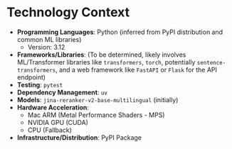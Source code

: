 # Technology Context

*   **Programming Languages**: Python (inferred from PyPI distribution and common ML libraries)
    *   Version: 3.12
*   **Frameworks/Libraries**: (To be determined, likely involves ML/Transformer libraries like `transformers`, `torch`, potentially `sentence-transformers`, and a web framework like `FastAPI` or `Flask` for the API endpoint)
*   **Testing**: `pytest`
*   **Dependency Management**: `uv`
*   **Models**: `jina-reranker-v2-base-multilingual` (initially)
*   **Hardware Acceleration**: 
    *   Mac ARM (Metal Performance Shaders - MPS)
    *   NVIDIA GPU (CUDA)
    *   CPU (Fallback)
*   **Infrastructure/Distribution**: PyPI Package
